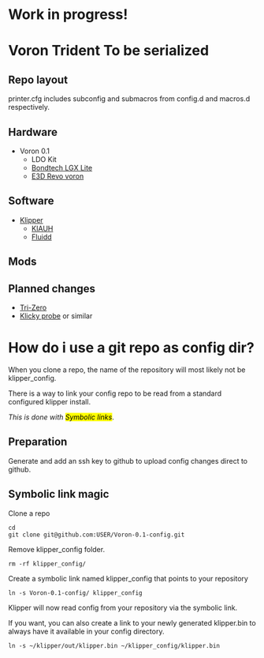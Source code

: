 # Work in progress!
# Voron Trident To be serialized

## Repo layout
printer.cfg includes subconfig and submacros from config.d and macros.d respectively.

## Hardware
- Voron 0.1
  - LDO Kit
  - [Bondtech LGX Lite](https://www.bondtech.se/product/lgx-lite-extruder-custom/)
  - [E3D Revo voron](https://e3d-online.com/products/revo-voron)

## Software
- [Klipper](https://github.com/Klipper3d/klipper)
  - [KIAUH](https://github.com/th33xitus/kiauh)
  - [Fluidd](https://github.com/fluidd-core/fluidd)

## Mods


## Planned changes
- [Tri-Zero](https://github.com/zruncho3d/tri-zero)
- [Klicky probe](https://github.com/jlas1/Klicky-Probe) or similar

# How do i use a git repo as config dir?
When you clone a repo, the name of the repository will most likely not be klipper_config.

There is a way to link your config repo to be read from a standard configured klipper install.

*This is done with <mark>Symbolic links</mark>*.

## Preparation

Generate and add an ssh key to github to upload config changes direct to github.

## Symbolic link magic

Clone a repo
```
cd
git clone git@github.com:USER/Voron-0.1-config.git
```
Remove klipper_config folder.
```
rm -rf klipper_config/
```
Create a symbolic link named klipper_config that points to your repository
```
ln -s Voron-0.1-config/ klipper_config
```

Klipper will now read config from your repository via the symbolic link.

If you want, you can also create a link to your newly generated klipper.bin to always have it available in your config directory.
```
ln -s ~/klipper/out/klipper.bin ~/klipper_config/klipper.bin
```
